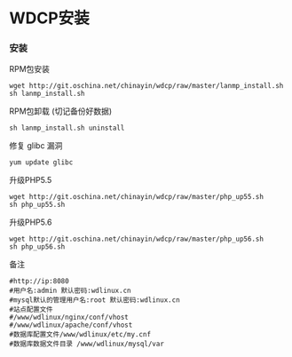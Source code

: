 # WDCP安装
    
### 安装

RPM包安装
```
wget http://git.oschina.net/chinayin/wdcp/raw/master/lanmp_install.sh
sh lanmp_install.sh
```
RPM包卸载 (切记备份好数据)
```
sh lanmp_install.sh uninstall
```
修复 glibc 漏洞
```
yum update glibc
```
升级PHP5.5
```
wget http://git.oschina.net/chinayin/wdcp/raw/master/php_up55.sh
sh php_up55.sh
```
升级PHP5.6
```
wget http://git.oschina.net/chinayin/wdcp/raw/master/php_up56.sh
sh php_up56.sh
```

备注
```
#http://ip:8080
#用户名:admin 默认密码:wdlinux.cn
#mysql默认的管理用户名:root 默认密码:wdlinux.cn
#站点配置文件
#/www/wdlinux/nginx/conf/vhost
#/www/wdlinux/apache/conf/vhost
#数据库配置文件/www/wdlinux/etc/my.cnf
#数据库数据文件目录 /www/wdlinux/mysql/var
```
